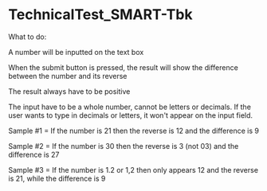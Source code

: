 # TechnicalTest_SMART-Tbk

What to do:

A number will be inputted on the text box

When the submit button is pressed, the result will show the difference between the number and its reverse

The result always have to be positive

The input have to be a whole number, cannot be letters or decimals. If the user wants to type in decimals or letters, it won't appear on the input field.

Sample #1 = If the number is 21 then the reverse is 12 and the difference is 9

Sample #2 = If the number is 30 then the reverse is 3 (not 03) and the difference is 27

Sample #3 = If the number is 1.2 or 1,2 then only appears 12 and the reverse is 21, while the difference is 9